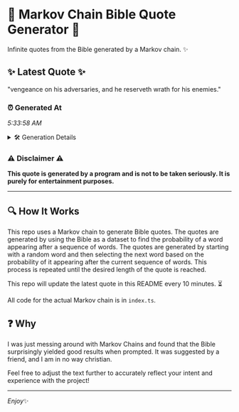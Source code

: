 # 📖 Markov Chain Bible Quote Generator 📖

Infinite quotes from the Bible generated by a Markov chain. ✨

## ✨ Latest Quote ✨
"vengeance on his adversaries, and he reserveth wrath for his enemies."

### ⏰ Generated At
*5:33:58 AM*

<details>
    <summary>🛠️ Generation Details</summary>
    <p>
        <strong>🌱 Seed:</strong> vengeance<br>
        <strong>🔄 Iterations:</strong> 10<br>
        <strong>📜 Context History:</strong><br>[ vengeance ]: on<br>[ vengeance, on ]: his<br>[ vengeance, on, his ]: adversaries,<br>[ vengeance, on, his, adversaries, ]: and<br>[ vengeance, on, his, adversaries,, and ]: he<br>[ vengeance, on, his, adversaries,, and, he ]: reserveth<br>[ on, his, adversaries,, and, he, reserveth ]: wrath<br>[ his, adversaries,, and, he, reserveth, wrath ]: for<br>[ adversaries,, and, he, reserveth, wrath, for ]: his<br>[ and, he, reserveth, wrath, for, his ]: enemies.<br>
    </p>
</details>

### ⚠️ Disclaimer ⚠️
**This quote is generated by a program and is not to be taken seriously. It is purely for entertainment purposes.**

---

## 🔍 How It Works

This repo uses a Markov chain to generate Bible quotes. The quotes are generated by using the Bible as a dataset to find the probability of a word appearing after a sequence of words. The quotes are generated by starting with a random word and then selecting the next word based on the probability of it appearing after the current sequence of words. This process is repeated until the desired length of the quote is reached.

This repo will update the latest quote in this README every 10 minutes. ⏳

All code for the actual Markov chain is in `index.ts`.

## ❓ Why

I was just messing around with Markov Chains and found that the Bible surprisingly yielded good results when prompted. 
It was suggested by a friend, and I am in no way christian.

Feel free to adjust the text further to accurately reflect your intent and experience with the project!

---

*Enjoy*✨
